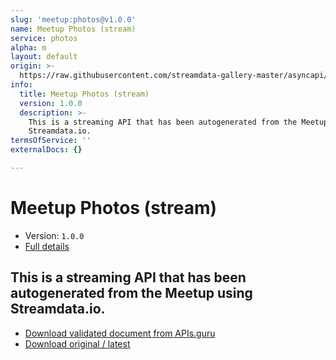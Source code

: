 ```yaml
---
slug: 'meetup:photos@v1.0.0'
name: Meetup Photos (stream)
service: photos
alpha: m
layout: default
origin: >-
  https://raw.githubusercontent.com/streamdata-gallery-master/asyncapi/master/_listings/meetup/meetup-photos-stream-async.md
info:
  title: Meetup Photos (stream)
  version: 1.0.0
  description: >-
    This is a streaming API that has been autogenerated from the Meetup using
    Streamdata.io.
termsOfService: ''
externalDocs: {}

---
```

# Meetup Photos (stream)

* Version: `1.0.0`
* [Full details](../html/meetup:photos@v1.0.0.html)



## This is a streaming API that has been autogenerated from the Meetup using Streamdata.io.



* [Download validated document from APIs.guru](https://raw.githubusercontent.com/APIs-guru/asyncapi-directory/master/docs/APIs/meetup%3Aphotos%40v1.0.0.yaml)
* [Download original / latest](https://raw.githubusercontent.com/streamdata-gallery-master/asyncapi/master/_listings/meetup/meetup-photos-stream-async.md)

<script type="application/ld+json">
{
  "@context": "http://schema.org/",
  "@type": "WebAPI",
  "description": "This is a streaming API that has been autogenerated from the Meetup using Streamdata.io.",
  "documentation": "",

  "name": "Meetup Photos (stream)"
}
</script>
